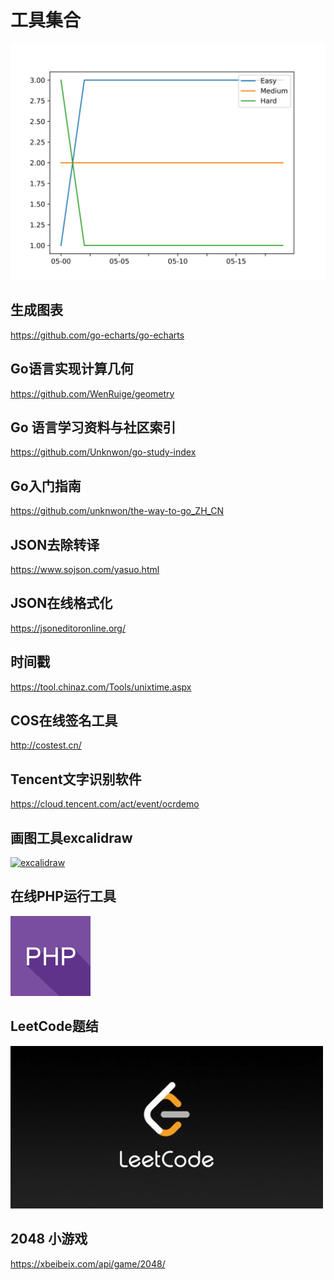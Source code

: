 # 工具集合

![sdfsdf](./test.svg)


## 生成图表

https://github.com/go-echarts/go-echarts

## Go语言实现计算几何

https://github.com/WenRuige/geometry


## Go 语言学习资料与社区索引

https://github.com/Unknwon/go-study-index


## Go入门指南

https://github.com/unknwon/the-way-to-go_ZH_CN

## JSON去除转译

https://www.sojson.com/yasuo.html

## JSON在线格式化

https://jsoneditoronline.org/

## 时间戳

https://tool.chinaz.com/Tools/unixtime.aspx


## COS在线签名工具


http://costest.cn/


## Tencent文字识别软件

https://cloud.tencent.com/act/event/ocrdemo


## 画图工具excalidraw

[![excalidraw](./excalidraw.ico)](https://excalidraw.com/)


## 在线PHP运行工具

[![在线PHP运行工具](php.png)](https://c.runoob.com/compile)


## LeetCode题结

[![LeetCode题结](./leetcode.jpeg)](https://leetcode-solution-leetcode-pp.gitbook.io/leetcode-solution/)

## 2048 小游戏

https://xbeibeix.com/api/game/2048/


